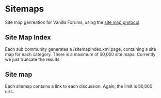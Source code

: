 # Sitemaps

Site map genreation for Vanilla Forums, using the [site map protocol](https://www.sitemaps.org/protocol.html).

## Site Map Index

Each sub community generates a /sitemapindex.xml page, containing a site map for each category. There is a maximum of 50,000 site maps. Currently we just truncate the results.

## Site map

Each sitemap contains a link to each discussion. Again, the limit is 50,000 urls.